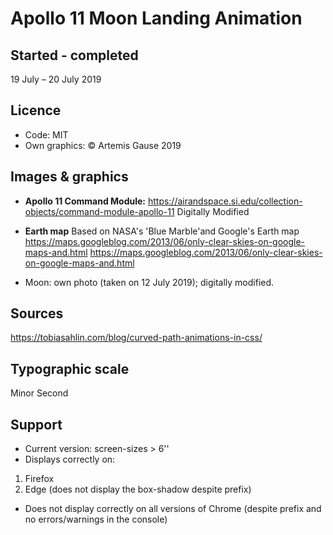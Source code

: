 # Apollo 11 Moon Landing Animation

## Started - completed
19 July &ndash; 20 July 2019

## Licence
* Code: MIT
* Own graphics: &copy; Artemis Gause 2019

## Images & graphics
* **Apollo 11 Command Module:**
https://airandspace.si.edu/collection-objects/command-module-apollo-11
Digitally Modified

* **Earth map**
Based on NASA's 'Blue Marble'and Google's Earth map
https://maps.googleblog.com/2013/06/only-clear-skies-on-google-maps-and.html
https://maps.googleblog.com/2013/06/only-clear-skies-on-google-maps-and.html


* Moon: own photo (taken on 12 July 2019); digitally modified.

## Sources
https://tobiasahlin.com/blog/curved-path-animations-in-css/

## Typographic scale
Minor Second

## Support
* Current version: screen-sizes > 6''
* Displays correctly on:
1. Firefox
2. Edge (does not display the box-shadow despite prefix)
* Does not display correctly on all versions of Chrome (despite prefix and no errors/warnings in the console)